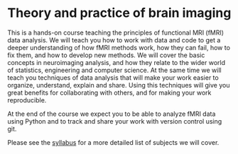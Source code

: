 # Theory and practice of brain imaging

This is a hands-on course teaching the principles of functional MRI (fMRI)
data analysis. We will teach you how to work with data and code to get a
deeper understanding of how fMRI methods work, how they can fail, how to fix
them, and how to develop new methods. We will cover the basic concepts in
neuroimaging analysis, and how they relate to the wider world of statistics,
engineering and computer science. At the same time we will teach you
techniques of data analysis that will make your work easier to organize,
understand, explain and share. Using this techniques will give you great benefits for collaborating with others, and for making your work reproducible.

At the end of the course we expect you to be able to analyze fMRI data using
Python and to track and share your work with version control using git.

Please see the [syllabus](./syllabus.md) for a more detailed list of
subjects we will cover.
